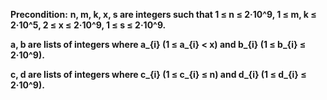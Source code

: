 **Precondition:** **n, m, k, x, s are integers such that 1 ≤ n ≤ 2·10^9, 1 ≤ m, k ≤ 2·10^5, 2 ≤ x ≤ 2·10^9, 1 ≤ s ≤ 2·10^9.**

**a, b are lists of integers where a_{i} (1 ≤ a_{i} < x) and b_{i} (1 ≤ b_{i} ≤ 2·10^9).**

**c, d are lists of integers where c_{i} (1 ≤ c_{i} ≤ n) and d_{i} (1 ≤ d_{i} ≤ 2·10^9).**